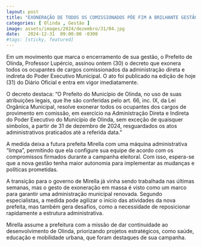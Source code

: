```yaml
---
layout: post
title: "EXONERAÇÃO DE TODOS OS COMISSIONADOS PÕE FIM A BRILHANTE GESTÃO LUPÉRCIO"
categories: [ Olinda , Gestão ]
image: assets/images/2024/dezembro/31/04.jpg
date:   2024-12-31  09:00:00 -0300
#tags: [sticky, featured]
---
```

Em um movimento que marca o encerramento de sua gestão, o Prefeito de Olinda, Professor Lupércio, assinou ontem (30) o decreto que exonera todos os ocupantes de cargos comissionados da administração direta e indireta do Poder Executivo Municipal. O ato foi publicado na edição de hoje (31) do Diário Oficial e entra em vigor imediatamente.

O decreto destaca:
“O Prefeito do Município de Olinda, no uso de suas atribuições legais, que lhe são conferidas pelo art. 66, inc. IX, da Lei Orgânica Municipal, resolve exonerar todos os ocupantes dos cargos de provimento em comissão, em exercício na Administração Direta e Indireta do Poder Executivo do Município de Olinda, sem exceção de quaisquer símbolos, a partir de 31 de dezembro de 2024, resguardados os atos administrativos praticados até a referida data.”

A medida deixa a futura prefeita Mirella com uma máquina administrativa “limpa”, permitindo que ela configure sua equipe de acordo com os compromissos firmados durante a campanha eleitoral. Com isso, espera-se que a nova gestão tenha maior autonomia para implementar as mudanças e políticas prometidas.

A transição para o governo de Mirella já vinha sendo trabalhada nas últimas semanas, mas o gesto de exoneração em massa é visto como um marco para garantir uma administração municipal renovada. Segundo especialistas, a medida pode agilizar o início das atividades da nova prefeita, mas também gera desafios, como a necessidade de reposicionar rapidamente a estrutura administrativa.

Mirella assume a prefeitura com a missão de dar continuidade ao desenvolvimento de Olinda, priorizando projetos estratégicos, como saúde, educação e mobilidade urbana, que foram destaques de sua campanha.